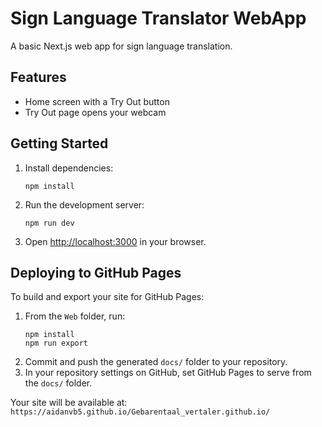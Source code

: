 # Sign Language Translator WebApp

A basic Next.js web app for sign language translation. 

## Features
- Home screen with a Try Out button
- Try Out page opens your webcam

## Getting Started

1. Install dependencies:
   ```
   npm install
   ```
2. Run the development server:
   ```
   npm run dev
   ```
3. Open [http://localhost:3000](http://localhost:3000) in your browser.

## Deploying to GitHub Pages

To build and export your site for GitHub Pages:

1. From the `Web` folder, run:
   ```
   npm install
   npm run export
   ```
2. Commit and push the generated `docs/` folder to your repository.
3. In your repository settings on GitHub, set GitHub Pages to serve from the `docs/` folder.

Your site will be available at:
`https://aidanvb5.github.io/Gebarentaal_vertaler.github.io/`
